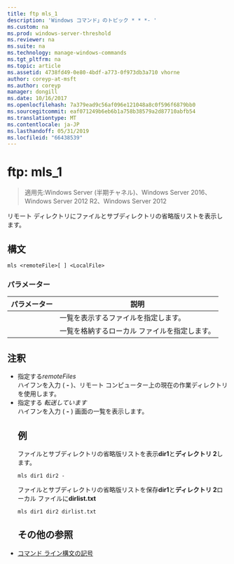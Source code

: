 ```yaml
---
title: ftp mls_1
description: 'Windows コマンド」のトピック * * *- '
ms.custom: na
ms.prod: windows-server-threshold
ms.reviewer: na
ms.suite: na
ms.technology: manage-windows-commands
ms.tgt_pltfrm: na
ms.topic: article
ms.assetid: 4738fd49-0e80-4bdf-a773-0f973db3a710 vhorne
author: coreyp-at-msft
ms.author: coreyp
manager: dongill
ms.date: 10/16/2017
ms.openlocfilehash: 7a379ead9c56af096e121048a8c0f596f6879bb0
ms.sourcegitcommit: eaf071249b6eb6b1a758b38579a2d87710abfb54
ms.translationtype: MT
ms.contentlocale: ja-JP
ms.lasthandoff: 05/31/2019
ms.locfileid: "66438539"
---
```

# <a name="ftp-mls1"></a>ftp: mls_1

>適用先:Windows Server (半期チャネル)、Windows Server 2016、Windows Server 2012 R2、Windows Server 2012

リモート ディレクトリにファイルとサブディレクトリの省略版リストを表示します。   
## <a name="syntax"></a>構文  
```  
mls <remoteFile>[ ] <LocalFile>  
```  
### <a name="parameters"></a>パラメーター  

|  パラメーター   |                       説明                       |
|--------------|---------------------------------------------------------|
| <remoteFile> | 一覧を表示するファイルを指定します。 |
| <LocalFile>  |  一覧を格納するローカル ファイルを指定します。  |

## <a name="remarks"></a>注釈  
- 指定する*remoteFiles*  
  ハイフンを入力 ( **-** )、リモート コンピューター上の現在の作業ディレクトリを使用します。  
- 指定する *転送しています*  
  ハイフンを入力 ( **-** ) 画面の一覧を表示します。  
  ## <a name="BKMK_Examples"></a>例  
  ファイルとサブディレクトリの省略版リストを表示**dir1**と**ディレクトリ 2**します。  
  ```  
  mls dir1 dir2 -  
  ```  
  ファイルとサブディレクトリの省略版リストを保存**dir1**と**ディレクトリ 2**ローカル ファイルに**dirlist.txt**  
  ```  
  mls dir1 dir2 dirlist.txt   
  ```  
  ## <a name="additional-references"></a>その他の参照  
- [コマンド ライン構文の記号](command-line-syntax-key.md)  
